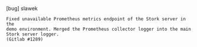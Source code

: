 [bug] slawek

    Fixed unavailable Prometheus metrics endpoint of the Stork server in the
    demo environment. Merged the Prometheus collector logger into the main
    Stork server logger.
    (Gitlab #1289)
